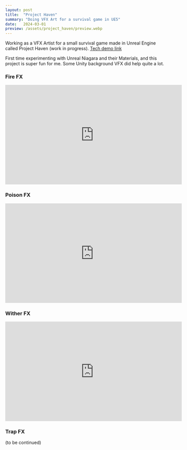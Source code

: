 ```yaml
---
layout: post
title:  "Project Haven"
summary: "Doing VFX Art for a survival game in UE5"
date:   2024-03-01
preview: /assets/project_haven/preview.webp
---
```


Working as a VFX Artist for a small survival game made in Unreal Engine called Project Haven (work in progress).
[Tech demo link](https://project-haven.itch.io/project-haven-tech-demo)

First time experimenting with Unreal Niagara and their Materials, and this project is super fun for me. Some Unity background VFX did help quite a lot.

### Fire FX
<iframe width="560" height="315" src="https://www.youtube.com/embed/PgWMp67tfkg?si=5Yxo4XDA_RAiXrat" title="YouTube video player" frameborder="0" allow="accelerometer; autoplay; clipboard-write; encrypted-media; gyroscope; picture-in-picture; web-share" allowfullscreen></iframe>

### Poison FX
<iframe width="560" height="315" src="https://www.youtube.com/embed/0R6ocdLOvq0?si=n7vqEe9BwtEiNjzN" title="YouTube video player" frameborder="0" allow="accelerometer; autoplay; clipboard-write; encrypted-media; gyroscope; picture-in-picture; web-share" referrerpolicy="strict-origin-when-cross-origin" allowfullscreen></iframe>

### Wither FX
<iframe width="560" height="315" src="https://www.youtube.com/embed/r-MndGZqEW0?si=sYBxCOkCHHYOapdj" title="YouTube video player" frameborder="0" allow="accelerometer; autoplay; clipboard-write; encrypted-media; gyroscope; picture-in-picture; web-share" referrerpolicy="strict-origin-when-cross-origin" allowfullscreen></iframe>

### Trap FX
(to be continued)